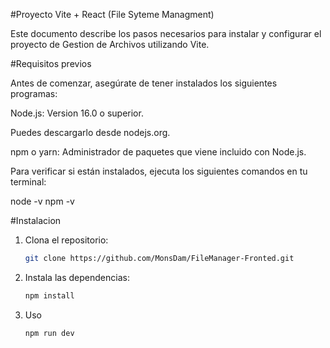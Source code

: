 #Proyecto Vite + React (File Syteme Managment)

Este documento describe los pasos necesarios para instalar y configurar el proyecto de Gestion de Archivos utilizando Vite.

#Requisitos previos

Antes de comenzar, asegúrate de tener instalados los siguientes programas:

Node.js: Version 16.0 o superior.

Puedes descargarlo desde nodejs.org.

npm o yarn: Administrador de paquetes que viene incluido con Node.js.

Para verificar si están instalados, ejecuta los siguientes comandos en tu terminal:

node -v
npm -v

#Instalacion

1. Clona el repositorio:
   ```bash
   git clone https://github.com/MonsDam/FileManager-Fronted.git
2. Instala las dependencias:
    ```bash
   npm install
   
3. Uso
   ```bash
   npm run dev

   
